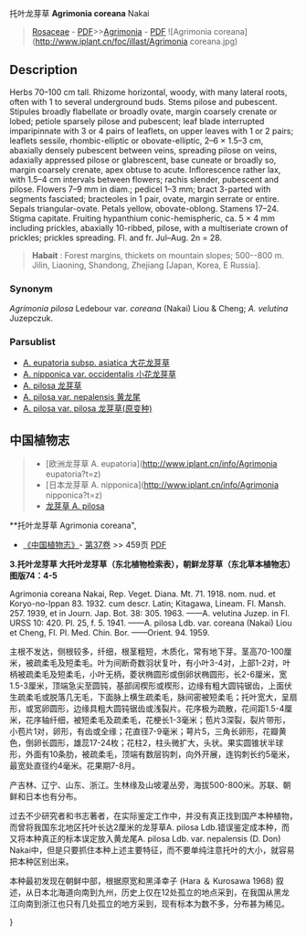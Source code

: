 托叶龙芽草 **Agrimonia coreana** Nakai

> [Rosaceae](http://www.iplant.cn/info/Rosaceae?t=foc) - [PDF](http://www.iplant.cn/foc/pdf/Rosaceae.pdf)>>[Agrimonia](Agrimonia-龙牙草属.md) - [PDF](http://www.iplant.cn/foc/pdf/Agrimonia.pdf)
![Agrimonia coreana](http://www.iplant.cn/foc/illast/Agrimonia coreana.jpg)

## Description

Herbs 70–100 cm tall. Rhizome horizontal, woody, with many lateral roots, often with 1 to several underground buds. Stems pilose and pubescent. Stipules broadly flabellate or broadly ovate, margin coarsely crenate or lobed; petiole sparsely pilose and pubescent; leaf blade interrupted imparipinnate with 3 or 4 pairs of leaflets, on upper leaves with 1 or 2 pairs; leaflets sessile, rhombic-elliptic or obovate-elliptic, 2–6 × 1.5–3 cm, abaxially densely pubescent between veins, spreading pilose on veins, adaxially appressed pilose or glabrescent, base cuneate or broadly so, margin coarsely crenate, apex obtuse to acute. Inflorescence rather lax, with 1.5–4 cm intervals between flowers; rachis slender, pubescent and pilose. Flowers 7–9 mm in diam.; pedicel 1–3 mm; bract 3-parted with segments fasciated; bracteoles in 1 pair, ovate, margin serrate or entire. Sepals triangular-ovate. Petals yellow, obovate-oblong. Stamens 17–24. Stigma capitate. Fruiting hypanthium conic-hemispheric, ca. 5 × 4 mm including prickles, abaxially 10-ribbed, pilose, with a multiseriate crown of prickles; prickles spreading. Fl. and fr. Jul–Aug. 2n = 28.

> **Habait** : 
> Forest margins, thickets on mountain slopes; 500--800 m. Jilin, Liaoning, Shandong, Zhejiang [Japan, Korea, E Russia].

### Synonym
*Agrimonia pilosa* Ledebour var. *coreana* (Nakai) Liou & Cheng; *A. velutina* Juzepczuk.

### Parsublist

* [A.  eupatoria subsp. asiatica  大花龙芽草](Agrimonia-eupatoria-subsp-asiatica-大花龙芽草.md)
* [A.  nipponica var. occidentalis  小花龙芽草](Agrimonia-nipponica-var-occidentalis-小花龙芽草.md)
* [A.  pilosa  龙芽草](Agrimonia-pilosa-龙芽草.md)
* [A.  pilosa var. nepalensis  黄龙尾](Agrimonia-pilosa-var-nepalensis-黄龙尾.md)
* [A.  pilosa var. pilosa  龙芽草(原变种)](Agrimonia-pilosa-var-pilosa-龙芽草(原变种).md)

## 中国植物志

> * [欧洲龙芽草  A.  eupatoria](http://www.iplant.cn/info/Agrimonia eupatoria?t=z)
> * [日本龙芽草  A.  nipponica](http://www.iplant.cn/info/Agrimonia nipponica?t=z)
> * [龙芽草  A.  pilosa](Agrimonia-pilosa-龙芽草.md)

**托叶龙芽草 Agrimonia coreana",

* [《中国植物志》](http://www.iplant.cn/frps)- [第37卷](http://www.iplant.cn/frps/vol/37) >> 459页 [PDF](http://www.iplant.cn/frps/pdf/37/459.pdf)

**3.托叶龙芽草 大托叶龙芽草（东北植物检索表），朝鲜龙芽草（东北草本植物志）图版74：4-5**

Agrimonia coreana Nakai, Rep. Veget. Diana. Mt. 71. 1918. nom. nud. et Koryo-no-lppan 83. 1932. cum descr. Latin; Kitagawa, Lineam. Fl. Mansh. 257. 1939, et in Journ. Jap. Bot. 38: 305. 1963. ——A. velutina Juzep. in Fl. URSS 10: 420. Pl. 25, f. 5. 1941. ——A. pilosa Ldb. var. coreana (Nakai) Liou et Cheng, Fl. Pl. Med. Chin. Bor. ——Orient. 94. 1959.

主根不发达，侧根较多，纤细，根茎粗短，木质化，常有地下芽。茎高70-100厘米，被疏柔毛及短柔毛。叶为间断奇数羽状复叶，有小叶3-4对，上部1-2对，叶柄被疏柔毛及短柔毛，小叶无柄，菱状椭圆形或倒卵状椭圆形，长2-6厘米，宽1.5-3厘米，顶端急尖至圆钝，基部阔楔形或楔形，边缘有粗大圆钝锯齿，上面伏生疏柔毛或脱落几无毛，下面脉上横生疏柔毛，脉间密被短柔毛；托叶宽大，呈扇形，或宽卵圆形，边缘具粗大圆钝锯齿或浅裂片。花序极为疏散，花间距1.5-4厘米，花序轴纤细，被短柔毛及疏柔毛，花梗长1-3毫米；苞片3深裂，裂片带形，小苞片1对，卵形，有齿或全缘；花直径7-9毫米；萼片5，三角长卵形，花瓣黄色，倒卵长圆形，雄蕊17-24枚；花柱2，柱头微扩大，头状。果实圆锥状半球形，外面有10条肋，被疏柔毛，顶端有数层钩刺，向外开展，连钩刺长约5毫米，最宽处直径约4毫米。花果期7-8月。

产吉林、辽宁、山东、浙江。生林缘及山坡灌丛旁，海拔500-800米。苏联、朝鲜和日本也有分布。

过去不少研究者和书志著者，在实际鉴定工作中，并没有真正找到国产本种植物，而曾将我国东北地区托叶长达2厘米的龙芽草A. pilosa Ldb.错误鉴定成本种，而又将本种真正的标本误定放入黄龙尾A. pilosa Ldb. var. nepalensis (D. Don) Nakai中，但是只要抓住本种上述主要特征，而不要单纯注意托叶的大小，就容易把本种区别出来。

本种最初发现在朝鲜中部，根据原宽和黑泽幸子 (Hara ＆ Kurosawa 1968) 叙述，从日本北海道向南到九州，历史上仅在12处孤立的地点采到，在我国从黑龙江向南到浙江也只有几处孤立的地方采到，现有标本为数不多，分布甚为稀见。

}